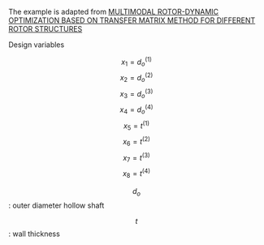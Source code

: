 The example is adapted from [MULTIMODAL ROTOR-DYNAMIC OPTIMIZATION BASED ON TRANSFER MATRIX METHOD FOR DIFFERENT ROTOR STRUCTURES](http://dx.doi.org/10.1115/GT2025-152092)

Design variables

$$x_1 = d^{(1)}_o$$
$$x_2 = d^{(2)}_o$$
$$x_3 = d^{(3)}_o$$
$$x_4 = d^{(4)}_o$$
$$x_5 = t^{(1)}$$
$$x_6 = t^{(2)}$$
$$x_7 = t^{(3)}$$
$$x_8 = t^{(4)}$$

$$d_o$$ : outer diameter hollow shaft

$$t$$ : wall thickness
